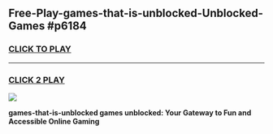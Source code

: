 
## Free-Play-games-that-is-unblocked-Unblocked-Games #p6184
<h3>
<a href="https://news.freeplayer.one?title=games-that-is-unblocked&ref=8M">CLICK TO PLAY</a></h3>
<hr>

<h3>
<a href="https://news.freeplayer.one?title=games-that-is-unblocked&ref=8M">CLICK 2 PLAY</a>
  
</h3>

<a href="https://news.freeplayer.one?title=games-that-is-unblocked&ref=8M"><img src="https://clearcache.store/games.png"></a>


**games-that-is-unblocked games unblocked: Your Gateway to Fun and Accessible Online Gaming**
